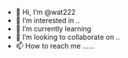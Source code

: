 - 👋 Hi, I’m @wat222 
- 👀 I’m interested in ..
- 🌱 I’m currently learning 
- 💞️ I’m looking to collaborate on ..
- 📫 How to reach me ......

<!---
wat222/wat222 is a ✨ special ✨ repository because its `README.md` (this file) appears on your GitHub profile.
You can click the Preview link to take a look at your changes.
--->
